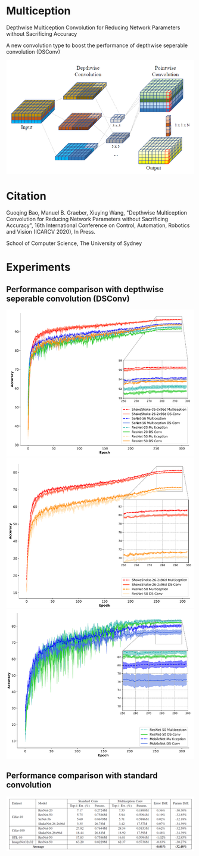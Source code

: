 # Multiception
Depthwise Multiception Convolution for Reducing Network Parameters without Sacrificing Accuracy

A new convolution type to boost the performance of depthwise seperable convolution (DSConv)

![](/others/multiception.png)

# Citation
Guoqing Bao, Manuel B. Graeber, Xiuying Wang, "Depthwise Multiception Convolution for Reducing Network Parameters without Sacrificing Accuracy", 16th International Conference on Control, Automation, Robotics and Vision (ICARCV 2020), In Press.

School of Computer Science, The University of Sydney

# Experiments

## Performance comparison with depthwise seperable convolution (DSConv)

![](/others/multiception-vs-dsconv1.png)
![](/others/multiception-vs-dsconv2.png)
![](/others/multiception-vs-dsconv3.png)

## Performance comparison with standard convolution
![](/others/multiception-vs-standard.png)

